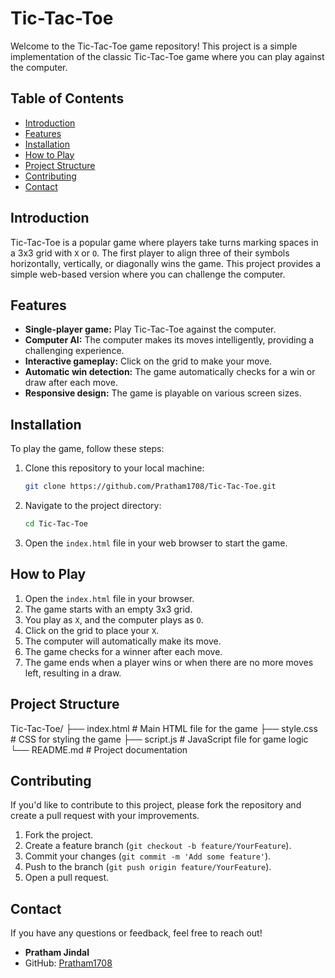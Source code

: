 # Tic-Tac-Toe

Welcome to the Tic-Tac-Toe game repository! This project is a simple implementation of the classic Tic-Tac-Toe game where you can play against the computer.

## Table of Contents

- [Introduction](#introduction)
- [Features](#features)
- [Installation](#installation)
- [How to Play](#how-to-play)
- [Project Structure](#project-structure)
- [Contributing](#contributing)
- [Contact](#contact)

## Introduction

Tic-Tac-Toe is a popular game where players take turns marking spaces in a 3x3 grid with `X` or `O`. The first player to align three of their symbols horizontally, vertically, or diagonally wins the game. This project provides a simple web-based version where you can challenge the computer.

## Features

- **Single-player game:** Play Tic-Tac-Toe against the computer.
- **Computer AI:** The computer makes its moves intelligently, providing a challenging experience.
- **Interactive gameplay:** Click on the grid to make your move.
- **Automatic win detection:** The game automatically checks for a win or draw after each move.
- **Responsive design:** The game is playable on various screen sizes.

## Installation

To play the game, follow these steps:

1. Clone this repository to your local machine:
    ```bash
    git clone https://github.com/Pratham1708/Tic-Tac-Toe.git
    ```

2. Navigate to the project directory:
    ```bash
    cd Tic-Tac-Toe
    ```

3. Open the `index.html` file in your web browser to start the game.

## How to Play

1. Open the `index.html` file in your browser.
2. The game starts with an empty 3x3 grid.
3. You play as `X`, and the computer plays as `O`.
4. Click on the grid to place your `X`.
5. The computer will automatically make its move.
6. The game checks for a winner after each move.
7. The game ends when a player wins or when there are no more moves left, resulting in a draw.

## Project Structure

Tic-Tac-Toe/
├── index.html # Main HTML file for the game
├── style.css # CSS for styling the game
├── script.js # JavaScript file for game logic
└── README.md # Project documentation

## Contributing

If you'd like to contribute to this project, please fork the repository and create a pull request with your improvements.

1. Fork the project.
2. Create a feature branch (`git checkout -b feature/YourFeature`).
3. Commit your changes (`git commit -m 'Add some feature'`).
4. Push to the branch (`git push origin feature/YourFeature`).
5. Open a pull request.

## Contact

If you have any questions or feedback, feel free to reach out!

- **Pratham Jindal**
- GitHub: [Pratham1708](https://github.com/Pratham1708)

